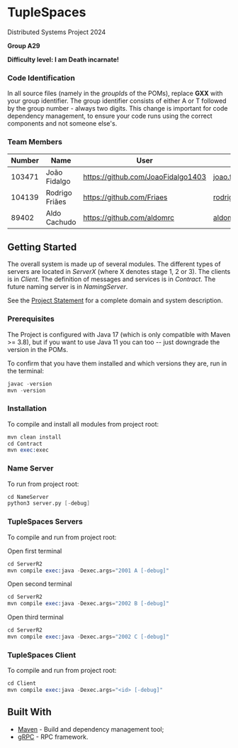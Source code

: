 # TupleSpaces

Distributed Systems Project 2024
  
**Group A29**
  
**Difficulty level: I am Death incarnate!**


### Code Identification

In all source files (namely in the *groupId*s of the POMs), replace __GXX__ with your group identifier. The group
identifier consists of either A or T followed by the group number - always two digits. This change is important for 
code dependency management, to ensure your code runs using the correct components and not someone else's.

### Team Members


| Number | Name              | User                             | Email                               |
|--------|-------------------|----------------------------------|-------------------------------------|
| 103471 | João Fidalgo      | <https://github.com/JoaoFidalgo1403>   | <joao.fidalgo.1403@tecnico.ulisboa.pt>   |
| 104139 | Rodrigo Friães    | <https://github.com/Friaes>     | <rodrigo.friaes@tecnico.ulisboa.pt>     |
|  89402 | Aldo Cachudo      | <https://github.com/aldomrc> | <aldomiguel@tecnico.ulisboa.pt> |

## Getting Started

The overall system is made up of several modules. The different types of servers are located in _ServerX_ (where X denotes stage 1, 2 or 3). 
The clients is in _Client_.
The definition of messages and services is in _Contract_. The future naming server
is in _NamingServer_.

See the [Project Statement](https://github.com/tecnico-distsys/TupleSpaces) for a complete domain and system description.

### Prerequisites

The Project is configured with Java 17 (which is only compatible with Maven >= 3.8), but if you want to use Java 11 you
can too -- just downgrade the version in the POMs.

To confirm that you have them installed and which versions they are, run in the terminal:

```s
javac -version
mvn -version
```

### Installation

To compile and install all modules from project root:

```s
mvn clean install
cd Contract
mvn exec:exec
```

### Name Server

To run from project root:

```s
cd NameServer
python3 server.py [-debug]
```

### TupleSpaces Servers

To compile and run from project root:

Open first terminal
```s
cd ServerR2
mvn compile exec:java -Dexec.args="2001 A [-debug]"
```
Open second terminal
```s
cd ServerR2
mvn compile exec:java -Dexec.args="2002 B [-debug]"
```
Open third terminal
```s
cd ServerR2
mvn compile exec:java -Dexec.args="2002 C [-debug]"
```

### TupleSpaces Client

To compile and run from project root:

```s
cd Client
mvn compile exec:java -Dexec.args="<id> [-debug]"
```


## Built With

* [Maven](https://maven.apache.org/) - Build and dependency management tool;
* [gRPC](https://grpc.io/) - RPC framework.
